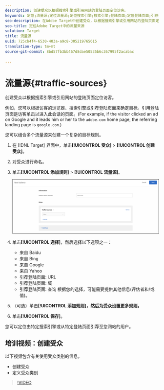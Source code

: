```yaml
---
description: 创建受众以根据搜索引擎或引用网站的登陆页面定位访客。
keywords: 定位;流量源;定位流量源;定位搜索引擎;搜索引擎;登陆页面;定位登陆页面;引荐登陆页面
seo-description: 在Adobe Target中创建受众，以根据搜索引擎或引用网站的登陆页面定位访客。
seo-title: 定位Adobe Target中的流量来源
solution: Target
title: 流量源
uuid: 725cb4f4-6530-403a-a9c8-305219765615
translation-type: tm+mt
source-git-commit: 8bd57fb3bb467d8dae50535b6c367995f2acabac

---
```



# 流量源{#traffic-sources}

创建受众以根据搜索引擎或引用网站的登陆页面定位访客。

例如，您可以根据访客的浏览器、搜索引擎或引荐登陆页面来确定目标。引用登陆页面是访客单击以进入此会话的页面。(For example, if the visitor clicked an ad on Google and it leads him or her to the `adobe.com` home page, the referring landing page is `google.com`.)

您可以组合多个流量源来创建一个复杂的目标规则。

1. 在 [!DNL Target] 界面中，单击&#x200B;**[!UICONTROL 受众]** &gt; **[!UICONTROL 创建受众]**。
1. 对受众进行命名。
1. 单击&#x200B;**[!UICONTROL 添加规则]** &gt; **[!UICONTROL 流量源]**。

   ![](assets/target_traffic_source.png)

1. 单击&#x200B;**[!UICONTROL 选择]**，然后选择以下选项之一：

   * 来自 Baidu
   * 来自 Bing
   * 来自 Google
   * 来自 Yahoo
   * 引荐登陆页面: URL
   * 引荐登陆页面: 域
   * 引荐登陆页面: 查询
   根据您的选择，可能需要提供其他信息(评估者和/或值)。

1. （可选）单击&#x200B;**[!UICONTROL 添加规则]，然后为受众设置更多规则。**
1. 单击&#x200B;**[!UICONTROL 保存]**。

您可以定位由特定搜索引擎或从特定登陆页面引荐至您网站的用户。

## 培训视频：创建受众

以下视频包含有关使用受众类别的信息。

* 创建受众
* 定义受众类别

>[!VIDEO](https://video.tv.adobe.com/v/17392?captions=chi_hans)
